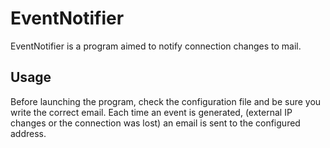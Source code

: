 EventNotifier
=============

EventNotifier is a program aimed to notify connection changes to mail.

Usage
-----
Before launching the program, check the configuration file and be sure you write
the correct email. Each time an event is generated, (external IP changes or the
connection was lost) an email is sent to the configured address.

